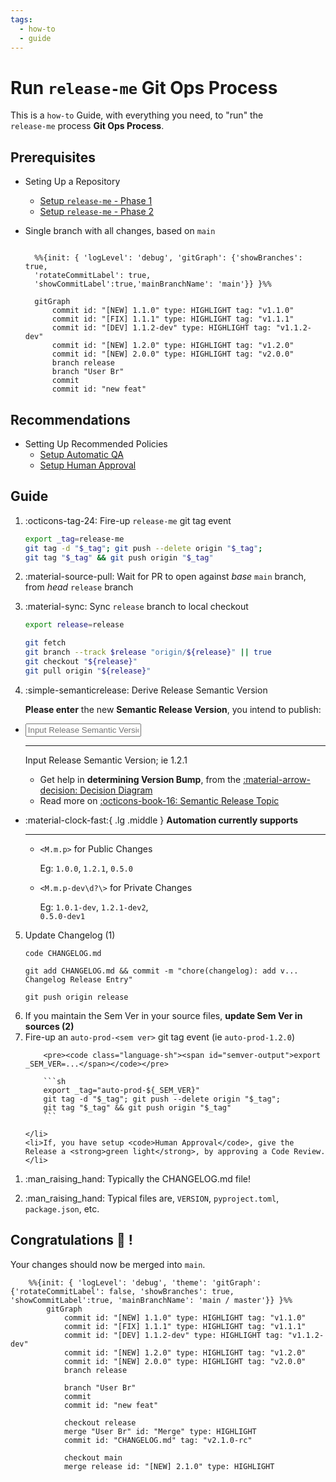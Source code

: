 ```yaml
---
tags:
  - how-to
  - guide
---
```


# Run `release-me` Git Ops Process

This is a `how-to` Guide, with everything you need, to "run" the  
`release-me` process **Git Ops Process**.

## Prerequisites
- Seting Up a Repository
    - [Setup `release-me` - Phase 1](../setup/guide_setup_gitops_release_me.md)
    - [Setup `release-me` - Phase 2](../setup/guide_setup_gitops_release_me_phase_2.md)

- Single branch with all changes, based on `main`

    ```mermaid

      %%{init: { 'logLevel': 'debug', 'gitGraph': {'showBranches': true, 
      'rotateCommitLabel': true,
      'showCommitLabel':true,'mainBranchName': 'main'}} }%%

      gitGraph
          commit id: "[NEW] 1.1.0" type: HIGHLIGHT tag: "v1.1.0"
          commit id: "[FIX] 1.1.1" type: HIGHLIGHT tag: "v1.1.1"
          commit id: "[DEV] 1.1.2-dev" type: HIGHLIGHT tag: "v1.1.2-dev"
          commit id: "[NEW] 1.2.0" type: HIGHLIGHT tag: "v1.2.0"
          commit id: "[NEW] 2.0.0" type: HIGHLIGHT tag: "v2.0.0"
          branch release
          branch "User Br"
          commit
          commit id: "new feat"
    ```

## Recommendations

- Setting Up Recommended Policies
    - [Setup Automatic QA](../setup/guide_setup_main_automated_acceptance.md)
    - [Setup Human Approval](../setup/guide_setup_main_manual_acceptance.md)


## Guide


<!-- <div class="annotate" markdown> -->

1. :octicons-tag-24: Fire-up `release-me` git tag event

    ```sh
    export _tag=release-me
    git tag -d "$_tag"; git push --delete origin "$_tag";
    git tag "$_tag" && git push origin "$_tag"
    ```

2. :material-source-pull: Wait for PR to open against *base* `main` branch, from *head* `release` branch

3. :material-sync: Sync `release` branch to local checkout

    ```sh
    export release=release
    ```

    ```sh
    git fetch
    git branch --track $release "origin/${release}" || true
    git checkout "${release}"
    git pull origin "${release}"
    ```

4. :simple-semanticrelease: Derive Release Semantic Version

    **Please enter** the new **Semantic Release Version**, you intend to publish:

<div class="grid cards" markdown>

-   <input type="text" id="semver-input" placeholder="Input Release Semantic Version; ie 1.2.1" oninput="updateSemVer()">

    ---

    Input Release Semantic Version; ie 1.2.1

    - Get help in **determining Version Bump**, from the [:material-arrow-decision: Decision Diagram](../../../topics/semantic-release.md#semantic-release-version-bump)
    - Read more on [:octicons-book-16: Semantic Release Topic](../../../topics/semantic-release.md)


-   :material-clock-fast:{ .lg .middle } __Automation currently supports__

    ---

    - `<M.m.p>` for Public Changes

        Eg: `1.0.0`, `1.2.1`, `0.5.0`

    - `<M.m.p-dev\d?\>` for Private Changes

        Eg: `1.0.1-dev`, `1.2.1-dev2`,  
        `0.5.0-dev1`

</div>

<div class="annotate" markdown>

<ol start="5">
    <li>Update Changelog (1)<pre><code>code CHANGELOG.md</pre></code><pre><code class="language-sh"><span id="semver-output2">git add CHANGELOG.md && commit -m "chore(changelog): add v... Changelog Release Entry"</span></pre></code><pre><code>git push origin release</pre></code></li>
    <li>If you maintain the Sem Ver in your source files, <strong>update Sem Ver in sources (2)</strong></li>
    <li>Fire-up an <code>auto-prod-&lt;sem ver&gt;</code> git tag event (ie <code>auto-prod-1.2.0</code>)

        <pre><code class="language-sh"><span id="semver-output">export _SEM_VER=...</span></code></pre>

        ```sh
        export _tag="auto-prod-${_SEM_VER}"
        git tag -d "$_tag"; git push --delete origin "$_tag";
        git tag "$_tag" && git push origin "$_tag"
        ```

    </li>
    <li>If, you have setup <code>Human Approval</code>, give the Release a <strong>green light</strong>, by approving a Code Review.</li>
</ol>

<script> function updateSemVer() { var input = document.getElementById('semver-input').value; document.getElementById('semver-output').innerText = 'export _SEM_VER=' + input; document.getElementById('semver-output2').innerHTML = 'git add CHANGELOG.md && commit -m "chore(changelog): add v' + input + ' Changelog Release Entry"'; } </script>

</div>

1.  :man_raising_hand: Typically the CHANGELOG.md file!

2.  :man_raising_hand: Typical files are, `VERSION`, `pyproject.toml`, `package.json`, etc.

## Congratulations :partying_face: !

Your changes should now be merged into `main`.

```mermaid
    %%{init: { 'logLevel': 'debug', 'theme': 'gitGraph': {'rotateCommitLabel': false, 'showBranches': true, 'showCommitLabel':true, 'mainBranchName': 'main / master'}} }%%
        gitGraph
            commit id: "[NEW] 1.1.0" type: HIGHLIGHT tag: "v1.1.0"
            commit id: "[FIX] 1.1.1" type: HIGHLIGHT tag: "v1.1.1"
            commit id: "[DEV] 1.1.2-dev" type: HIGHLIGHT tag: "v1.1.2-dev"
            commit id: "[NEW] 1.2.0" type: HIGHLIGHT tag: "v1.2.0"
            commit id: "[NEW] 2.0.0" type: HIGHLIGHT tag: "v2.0.0"
            branch release

            branch "User Br"
            commit
            commit id: "new feat"

            checkout release
            merge "User Br" id: "Merge" type: HIGHLIGHT
            commit id: "CHANGELOG.md" tag: "v2.1.0-rc"

            checkout main
            merge release id: "[NEW] 2.1.0" type: HIGHLIGHT
```
